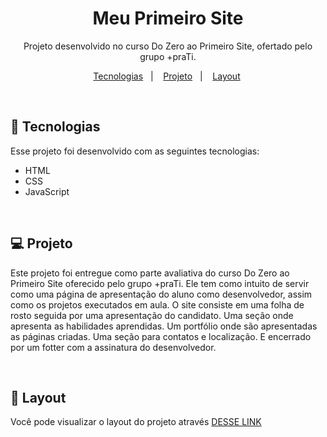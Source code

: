 <h1 align="center"> Meu Primeiro Site </h1>

<p align="center">
Projeto desenvolvido no curso Do Zero ao Primeiro Site, ofertado pelo grupo +praTi.
</p>

<p align="center">
  <a href="#-tecnologias">Tecnologias</a>&nbsp;&nbsp;&nbsp;|&nbsp;&nbsp;&nbsp;
  <a href="#-projeto">Projeto</a>&nbsp;&nbsp;&nbsp;|&nbsp;&nbsp;&nbsp;
  <a href="#-layout">Layout</a>&nbsp;
</p>

<br>

## 🚀 Tecnologias

Esse projeto foi desenvolvido com as seguintes tecnologias:

- HTML
- CSS
- JavaScript

<br>

## 💻 Projeto

Este projeto foi entregue como parte avaliativa do curso Do Zero ao Primeiro Site oferecido pelo grupo +praTi. Ele tem como intuito de servir como uma página de apresentação do aluno como desenvolvedor, assim como os projetos executados em aula.
O site consiste em uma folha de rosto seguida por uma apresentação do candidato.
Uma seção onde apresenta as habilidades aprendidas.
Um portfólio onde são apresentadas as páginas criadas.
Uma seção para contatos e localização.
E encerrado por um fotter com a assinatura do desenvolvedor.

<br>

## 🔖 Layout

Você pode visualizar o layout do projeto através [DESSE LINK](https://btornquist.github.io/brunatornquist/)
